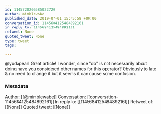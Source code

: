 ```yaml
---
id: 1145720205685022720
author: mimblewabe
published_date: 2019-07-01 15:45:58 +00:00
conversation_id: 1145684125484892161
in_reply_to: 1145684125484892161
retweet: None
quoted_tweet: None
type: tweet
tags:

---
```


@yudapearl Great article! I wonder, since "do" is not necessarily about doing have you considered other names for this operator? Obviously to late &amp; no need to change it but it seems it can cause some confusion.

### Metadata

Author: [[@mimblewabe]]
Conversation: [[conversation-1145684125484892161]]
In reply to: [[1145684125484892161]]
Retweet of: [[None]]
Quoted tweet: [[None]]
